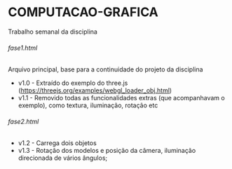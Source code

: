 # COMPUTACAO-GRAFICA  
Trabalho semanal da disciplina  

###### fase1.html
 Arquivo principal, base para a continuidade do projeto da disciplina  
* v1.0 - Extraído do exemplo do three.js (https://threejs.org/examples/webgl_loader_obj.html)  
* v1.1 - Removido todas as funcionalidades extras (que acompanhavam o exemplo), como textura, iluminação, rotação etc  


###### fase2.html  
* v1.2 - Carrega dois objetos
* v1.3 - Rotação dos modelos e posição da câmera, iluminação direcionada de vários ângulos;